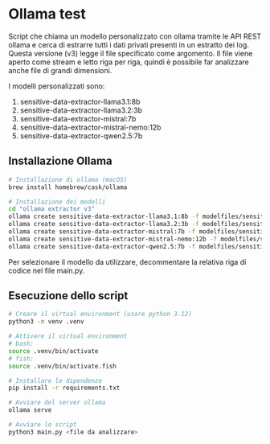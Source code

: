 # Ollama test

Script che chiama un modello personalizzato con ollama tramite le API REST ollama e cerca di estrarre tutti i dati privati presenti in un estratto dei log.
Questa versione (v3) legge il file specificato come argomento.
Il file viene aperto come stream e letto riga per riga, quindi è possibile far analizzare
anche file di grandi dimensioni.

I modelli personalizzati sono:

1. sensitive-data-extractor-llama3.1:8b
2. sensitive-data-extractor-llama3.2:3b
3. sensitive-data-extractor-mistral:7b
4. sensitive-data-extractor-mistral-nemo:12b
5. sensitive-data-extractor-qwen2.5:7b

## Installazione Ollama

```sh
# Installazione di ollama (macOS)
brew install homebrew/cask/ollama

# Installazione dei modelli
cd "ollama extractor v3"
ollama create sensitive-data-extractor-llama3.1:8b -f modelfiles/sensitive-data-extractor-llama3.1:8b.modelfile
ollama create sensitive-data-extractor-llama3.2:3b -f modelfiles/sensitive-data-extractor-llama3.2:3b.modelfile
ollama create sensitive-data-extractor-mistral:7b -f modelfiles/sensitive-data-extractor-mistral:7b.modelfile
ollama create sensitive-data-extractor-mistral-nemo:12b -f modelfiles/sensitive-data-extractor-mistral-nemo:12b.modelfile
ollama create sensitive-data-extractor-qwen2.5:7b -f modelfiles/sensitive-data-extractor-qwen2.5:7b.modelfile
```

Per selezionare il modello da utilizzare, decommentare la relativa riga di codice nel file main.py.

## Esecuzione dello script

```sh
# Creare il virtual environment (usare python 3.12)
python3 -m venv .venv

# Attivare il virtual environment
# bash:
source .venv/bin/activate
# fish:
source .venv/bin/activate.fish

# Installare le dipendenze
pip install -r requirements.txt

# Avviare del server ollama
ollama serve

# Avviare lo script
python3 main.py <file da analizzare>
```
